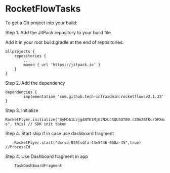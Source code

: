 # RocketFlowTasks

To get a Git project into your build:

Step 1. Add the JitPack repository to your build file

Add it in your root build.gradle at the end of repositories:

	allprojects {
		repositories {
			...
			maven { url 'https://jitpack.io' }
		}
	}

Step 2. Add the dependency

	dependencies {
	        implementation 'com.github.tech-infraadmin:rocketflow:v2.1.33'
	}


Step 3. Initialize

    RocketFlyer.initialize("8yMDA1Lzjg4NTE1MjE2NzUJSQU5OTB9.cZ0nZBfKurDFXma06-s", this) // SDK init token

Step 4. Start skip if in case use dashboard fragment

        RocketFlyer.start("dsrsd-839fsdfa-44e5446-958a-45",true) //ProcessId 

Step 4. Use Dashboard fragment in app 

        TaskDashBoardFragment


